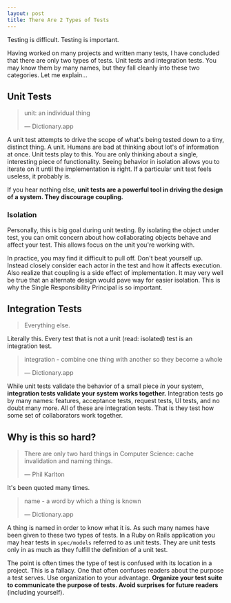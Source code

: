 ```yaml
---
layout: post
title: There Are 2 Types of Tests
---
```


Testing is difficult.
Testing is important.

Having worked on many projects and written many tests, I have concluded that there are only two types of tests.
Unit tests and integration tests.
You may know them by many names, but they fall cleanly into these two categories.
Let me explain...

## Unit Tests

> unit: an individual thing
>
> — Dictionary.app

A unit test attempts to drive the scope of what's being tested down to a tiny, distinct thing.
A unit.
Humans are bad at thinking about lot's of information at once.
Unit tests play to this.
You are only thinking about a single, interesting piece of functionality.
Seeing behavior in isolation allows you to iterate on it until the implementation is right.
If a particular unit test feels useless, it probably is.

If you hear nothing else, **unit tests are a powerful tool in driving the design of a system.
They discourage coupling.**

### Isolation

Personally, this is big goal during unit testing.
By isolating the object under test, you can omit concern about how collaborating objects behave and affect your test.
This allows focus on the unit you're working with.

In practice, you may find it difficult to pull off.
Don't beat yourself up.
Instead closely consider each actor in the test and how it affects execution.
Also realize that coupling is a side effect of implementation.
It may very well be true that an alternate design would pave way for easier isolation.
This is why the Single Responsibility Principal is so important.

## Integration Tests

> Everything else.

Literally this.
Every test that is not a unit (read: isolated) test is an integration test.

> integration - combine one thing with another so they become a whole
>
> — Dictionary.app

While unit tests validate the behavior of a small piece _in_ your system, **integration tests validate your system works together.**
Integration tests go by many names: features, acceptance tests, request tests, UI tests, and no doubt many more.
All of these are integration tests.
That is they test how some set of collaborators work together.

## Why is this so hard?

> There are only two hard things in Computer Science: cache invalidation and naming things.
>
> — Phil Karlton

It's been quoted many times.

> name - a word by which a thing is known
>
> — Dictionary.app

A thing is named in order to know what it is.
As such many names have been given to these two types of tests.
In a Ruby on Rails application you may hear tests in `spec/models` referred to as unit tests.
They are unit tests only in as much as they fulfill the definition of a unit test.

The point is often times the type of test is confused with its location in a project.
This is a fallacy.
One that often confuses readers about the purpose a test serves.
Use organization to your advantage.
**Organize your test suite to communicate the purpose of tests.
Avoid surprises for future readers** (including yourself).
